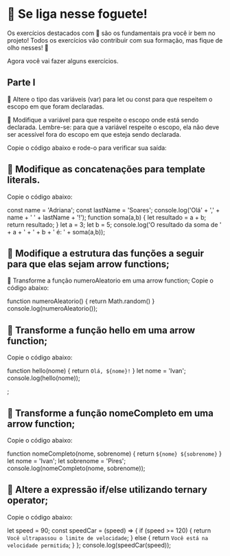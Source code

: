 # 🚀 Se liga nesse foguete!

Os exercícios destacados com 🚀 são os fundamentais pra você ir bem no projeto! Todos os exercícios vão contribuir com sua formação, mas fique de olho nesses! 👀

Agora você vai fazer alguns exercícios.

## Parte I
🚀 Altere o tipo das variáveis (var) para let ou const para que respeitem o escopo em que foram declaradas.

🚀 Modifique a variável para que respeite o escopo onde está sendo declarada. Lembre-se: para que a variável respeite o escopo, ela não deve ser acessível fora do escopo em que esteja sendo declarada.

Copie o código abaixo e rode-o para verificar sua saída:


## 🚀 Modifique as concatenações para template literals.

Copie o código abaixo:

  const name = 'Adriana';
  const lastName = 'Soares';
  console.log('Olá' + ',' + name + ' ' + lastName + '!');
  function soma(a,b) {
    let resultado = a + b;
    return resultado;
  }
  let a = 3;
  let b = 5;
  console.log('O resultado da soma de ' + a + ' + ' + b + ' é: ' + soma(a,b));

  ## 🚀 Modifique a estrutura das funções a seguir para que elas sejam arrow functions;

🚀 Transforme a função numeroAleatorio em uma arrow function;
Copie o código abaixo:

  function numeroAleatorio() {
    return Math.random()
  }
  console.log(numeroAleatorio());

 ## 🚀 Transforme a função hello em uma arrow function;
Copie o código abaixo:

  function hello(nome) {
    return `Olá, ${nome}!`
  }
  let nome = 'Ivan';
  console.log(hello(nome));

  ;
## 🚀 Transforme a função nomeCompleto em uma arrow function;
Copie o código abaixo:

  function nomeCompleto(nome, sobrenome) {
    return `${nome} ${sobrenome}`
  }
  let nome = 'Ivan';
  let sobrenome = 'Pires';
  console.log(nomeCompleto(nome, sobrenome));

  ## 🚀 Altere a expressão if/else utilizando ternary operator;

Copie o código abaixo:

  let speed = 90;
  const speedCar = (speed) => {
    if (speed >= 120) {
      return `Você ultrapassou o limite de velocidade`;
    } else {
      return `Você está na velocidade permitida`;
    }
  };
  console.log(speedCar(speed));


